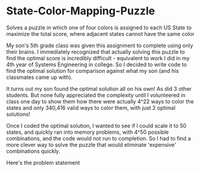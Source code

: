 # State-Color-Mapping-Puzzle
Solves a puzzle in which one of four colors is assigned to each US State to maximize the total score, where adjacent states cannot have the same color

My son's 5th grade class was given this assignment to complete using only their brains. I immediately recognized that actually solving this puzzle to find the optimal score is incredibly difficult - equivalent to work I did in my 4th year of Systems Engineering in college. So I decided to write code to find the optimal solution for comparison against what my son (and his classmates came up with).

It turns out my son found the optimal solution all on his own! As did 3 other students. But none fully appreciated the complexity until I volunteered in class one day to show them how there were actually 4^22 ways to color the states and only 340,416 valid ways to color them, with just 2 optimal solutions!

Once I coded the optimal solution, I wanted to see if I could scale it to 50 states, and quickly ran into memory problems, with 4^50 possible combinations, and the code would not run to completion. So I had to find a more clever way to solve the puzzle that would eliminate 'expensive' combinations quickly.

Here's the problem statement
